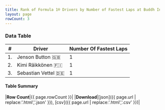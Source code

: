 ```yaml
---
title: Rank of Formula 1® Drivers by Number of Fastest Laps at Buddh International Circuit
layout: page
rowCount: 3
---
```


<canvas id="chart" width="400" height="180"></canvas>
<script>
var data = {
    "datasets": [
        {
            "backgroundColor": [
                "#f3a935",
                "#f3a935",
                "#f3a935"
            ],
            "borderColor": [
                "#f68639",
                "#f68639",
                "#f68639"
            ],
            "borderWidth": 1,
            "data": [
                1.0,
                1.0,
                1.0
            ],
            "label": "Number Of Fastest Laps"
        }
    ],
    "labels": [
        "Jenson Button",
        "Kimi Räikkönen",
        "Sebastian Vettel"
    ]
};
var options = {
  legend: {
    display: false
  },
  scales: {
    xAxes: [{
      ticks: {
        beginAtZero: true,
        maxRotation: 180,
        display: window.innerWidth > 800
      }
    }],
    yAxes: [{
      ticks: {
        beginAtZero: true
      }
    }]
  },
  onResize: function(chart, size) {
    chart.options.scales.xAxes[0].ticks.display = size.width > 800;
  }
};
var chart = new Chart("chart", {
    data: data,
    type: 'bar',
    options: options
});
</script>

<!-- div id="chart-navigation">
<button onclick="window.location = chart.toBase64Image();">Save as Image</button>
<button onclick="window.location = chart.toBase64Image();">Hello</button>
<button onclick="window.location = chart.toBase64Image();">Hello</button>
<select>
<option>one</option>
<option>two</option>
<option>three</option>
</select>
</div -->




### Data Table

| # | Driver | Number Of Fastest Laps |
|--|--|--|
| 1. | Jenson Button 🇬🇧 | 1 |
| 2. | Kimi Räikkönen 🇫🇮 | 1 |
| 3. | Sebastian Vettel 🇩🇪 | 1 |

#### Table Summary

|**Row Count**|{{ page.rowCount }}|
|**Download**|[json]({{ page.url | replace:'.html','.json' }}), [csv]({{ page.url | replace:'.html','.csv' }})|
